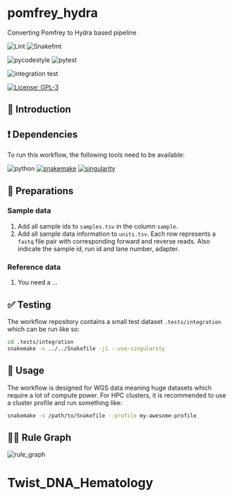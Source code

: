 # pomfrey_hydra

Converting Pomfrey to Hydra based pipeline

![Lint](https://github.com/hydra-genetics/pomfrey_hydra/actions/workflows/lint.yaml/badge.svg?branch=develop)
![Snakefmt](https://github.com/hydra-genetics/pomfrey_hydra/actions/workflows/snakefmt.yaml/badge.svg?branch=develop)

![pycodestyle](https://github.com/hydra-genetics/pomfrey_hydra/actions/workflows/pycodestyl.yaml/badge.svg?branch=develop)
![pytest](https://github.com/hydra-genetics/pomfrey_hydra/actions/workflows/pytest.yaml/badge.svg?branch=develop)

![integration test](https://github.com/hydra-genetics/pomfrey_hydra/actions/workflows/integration1.yaml/badge.svg?branch=develop)

[![License: GPL-3](https://img.shields.io/badge/License-GPL3-yellow.svg)](https://opensource.org/licenses/gpl-3.0.html)

## :speech_balloon: Introduction

## :heavy_exclamation_mark: Dependencies

To run this workflow, the following tools need to be available:

![python](https://img.shields.io/badge/python-3.8-blue)
[![snakemake](https://img.shields.io/badge/snakemake-6.8.0-blue)](https://snakemake.readthedocs.io/en/stable/)
[![singularity](https://img.shields.io/badge/singularity-3.7-blue)](https://sylabs.io/docs/)

## :school_satchel: Preparations

### Sample data

1. Add all sample ids to `samples.tsv` in the column `sample`.
2. Add all sample data information to `units.tsv`. Each row represents a `fastq` file pair with
corresponding forward and reverse reads. Also indicate the sample id, run id and lane number, adapter.

### Reference data

1. You need a ...

## :white_check_mark: Testing

The workflow repository contains a small test dataset `.tests/integration` which can be run like so:

```bash
cd .tests/integration
snakemake -s ../../Snakefile -j1 --use-singularity
```

## :rocket: Usage

The workflow is designed for WGS data meaning huge datasets which require a lot of compute power. For
HPC clusters, it is recommended to use a cluster profile and run something like:

```bash
snakemake -s /path/to/Snakefile --profile my-awesome-profile
```

## :judge: Rule Graph

![rule_graph](https://raw.githubusercontent.com/path.../rulegraph.svg)
# Twist_DNA_Hematology
